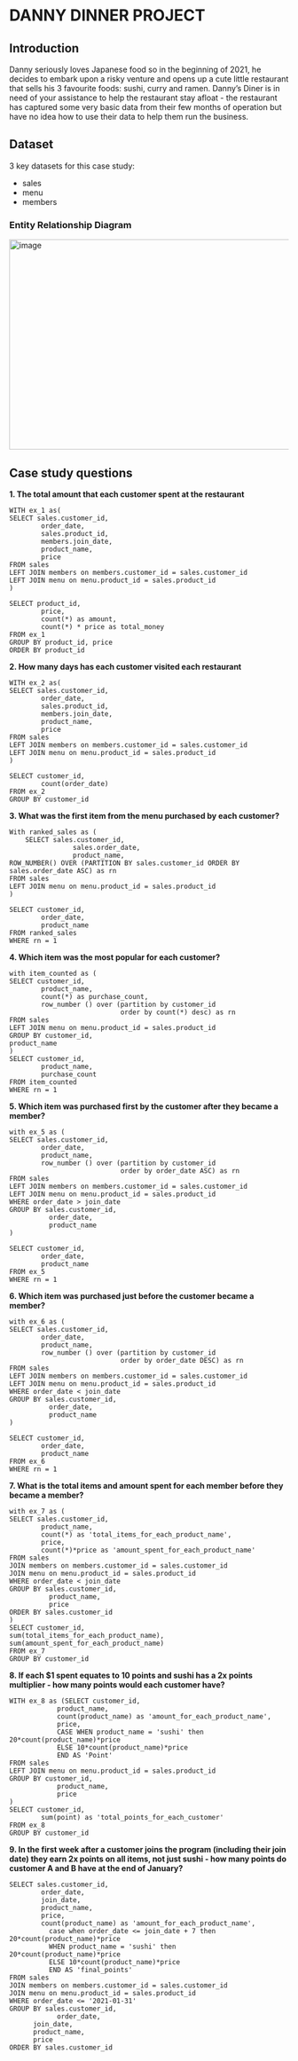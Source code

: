 # DANNY DINNER PROJECT
## Introduction
Danny seriously loves Japanese food so in the beginning of 2021, he decides to embark upon a risky venture and opens up a cute little restaurant that sells his 3 favourite foods: sushi, curry and ramen.
Danny’s Diner is in need of your assistance to help the restaurant stay afloat - the restaurant has captured some very basic data from their few months of operation but have no idea how to use their data to help them run the business.
## Dataset
3 key datasets for this case study:
- sales
- menu
- members
### Entity Relationship Diagram
<img width="753" height="379" alt="image" src="https://github.com/user-attachments/assets/1fd4383f-d4b0-49d1-bf53-1203c9b8eee2" />

## Case study questions
**1. The total amount that each customer spent at the restaurant**
```
WITH ex_1 as(
SELECT sales.customer_id,
        order_date,
      	sales.product_id,
      	members.join_date,
      	product_name,
      	price
FROM sales
LEFT JOIN members on members.customer_id = sales.customer_id
LEFT JOIN menu on menu.product_id = sales.product_id
)

SELECT product_id,
        price,
        count(*) as amount,
        count(*) * price as total_money
FROM ex_1
GROUP BY product_id, price
ORDER BY product_id
```
**2. How many days has each customer visited each restaurant**
```
WITH ex_2 as(
SELECT sales.customer_id,
      	order_date,
      	sales.product_id,
      	members.join_date,
      	product_name,
      	price
FROM sales
LEFT JOIN members on members.customer_id = sales.customer_id
LEFT JOIN menu on menu.product_id = sales.product_id
)

SELECT customer_id,
        count(order_date)
FROM ex_2
GROUP BY customer_id
```
**3. What was the first item from the menu purchased by each customer?**
```
With ranked_sales as (
	SELECT sales.customer_id,
    			sales.order_date,
    			product_name,
ROW_NUMBER() OVER (PARTITION BY sales.customer_id ORDER BY sales.order_date ASC) as rn
FROM sales
LEFT JOIN menu on menu.product_id = sales.product_id
)

SELECT customer_id,
        order_date,
        product_name
FROM ranked_sales
WHERE rn = 1
```
**4. Which item was the most popular for each customer?**
```
with item_counted as (
SELECT customer_id,
        product_name,
        count(*) as purchase_count,
        row_number () over (partition by customer_id 
        					order by count(*) desc) as rn
FROM sales
LEFT JOIN menu on menu.product_id = sales.product_id
GROUP BY customer_id,
product_name
)
SELECT customer_id,
        product_name,
        purchase_count
FROM item_counted
WHERE rn = 1
```
**5. Which item was purchased first by the customer after they became a member?**
```
with ex_5 as (
SELECT sales.customer_id,
        order_date,
        product_name,
        row_number () over (partition by customer_id
        					order by order_date ASC) as rn
FROM sales
LEFT JOIN members on members.customer_id = sales.customer_id
LEFT JOIN menu on menu.product_id = sales.product_id
WHERE order_date > join_date
GROUP BY sales.customer_id,
          order_date,
          product_name
)

SELECT customer_id,
        order_date,
        product_name
FROM ex_5
WHERE rn = 1
```
**6. Which item was purchased just before the customer became a member?**
```
with ex_6 as (
SELECT sales.customer_id,
        order_date,
        product_name,
        row_number () over (partition by customer_id
        					order by order_date DESC) as rn
FROM sales
LEFT JOIN members on members.customer_id = sales.customer_id
LEFT JOIN menu on menu.product_id = sales.product_id
WHERE order_date < join_date
GROUP BY sales.customer_id,
          order_date,
          product_name
)

SELECT customer_id,
        order_date,
        product_name
FROM ex_6
WHERE rn = 1
```
**7. What is the total items and amount spent for each member before they became a member?**
```
with ex_7 as (
SELECT sales.customer_id,
        product_name,
        count(*) as 'total_items_for_each_product_name',
        price,
        count(*)*price as 'amount_spent_for_each_product_name'
FROM sales
JOIN members on members.customer_id = sales.customer_id
JOIN menu on menu.product_id = sales.product_id
WHERE order_date < join_date
GROUP BY sales.customer_id, 
          product_name,
          price
ORDER BY sales.customer_id 
)
SELECT customer_id,
sum(total_items_for_each_product_name),
sum(amount_spent_for_each_product_name)
FROM ex_7
GROUP BY customer_id
```
**8. If each $1 spent equates to 10 points and sushi has a 2x points multiplier - how many points would each customer have?**
```
WITH ex_8 as (SELECT customer_id,
			product_name,
            count(product_name) as 'amount_for_each_product_name',
            price,
            CASE WHEN product_name = 'sushi' then 20*count(product_name)*price
            ELSE 10*count(product_name)*price
            END AS 'Point'
FROM sales
LEFT JOIN menu on menu.product_id = sales.product_id
GROUP BY customer_id,
			product_name,
            price
)
SELECT customer_id,
        sum(point) as 'total_points_for_each_customer'
FROM ex_8
GROUP BY customer_id
```

**9. In the first week after a customer joins the program (including their join date) they earn 2x points on all items, not just sushi - how many points do customer A and B have at the end of January?**
```
SELECT sales.customer_id,
      	order_date,
      	join_date,
      	product_name,
      	price,
        count(product_name) as 'amount_for_each_product_name',
          case when order_date <= join_date + 7 then 20*count(product_name)*price
          WHEN product_name = 'sushi' then 20*count(product_name)*price
          ELSE 10*count(product_name)*price
          END AS 'final_points'
FROM sales
JOIN members on members.customer_id = sales.customer_id
JOIN menu on menu.product_id = sales.product_id
WHERE order_date <= '2021-01-31'
GROUP BY sales.customer_id,
			order_date,
      join_date,
      product_name,
      price
ORDER BY sales.customer_id
```
